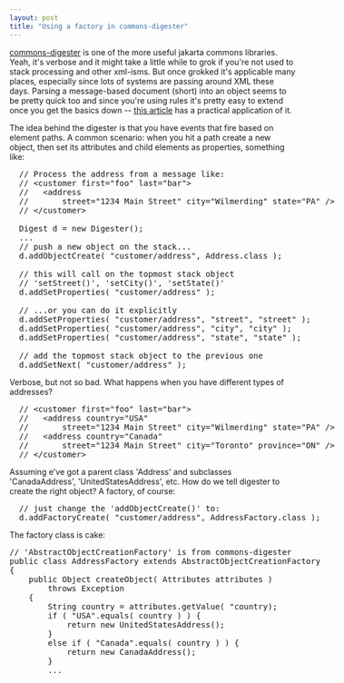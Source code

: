 ```yaml
---
layout: post
title: "Using a factory in commons-digester"
---
```




<p><a href="http://jakarta.apache.org/commons/digester/">commons-digester</a> is one of the more useful jakarta commons libraries. Yeah, it's verbose and it might take a little while to grok if you're not used to stack processing and other xml-isms. But once grokked it's applicable many places, especially since lots of systems are passing around XML these days. Parsing a message-based document (short) into an object seems to be pretty quick too and since you're using rules it's pretty easy to extend once you get the basics down -- <a href="http://www.javaranch.com/newsletter/200404/Commons_Part3.html">this article</a> has a practical application of it.</p>

<p>The idea behind the digester is that you have events that fire based on element paths. A common scenario: when you hit a path create a new object, then set its attributes and child elements as properties, something like:</p>
  
<pre class="sourceCode">
  // Process the address from a message like:
  // &lt;customer first="foo" last="bar">
  //   &lt;address 
  //       street="1234 Main Street" city="Wilmerding" state="PA" />
  // &lt;/customer>
 
  Digest d = new Digester();
  ...
  // push a new object on the stack...
  d.addObjectCreate( "customer/address", Address.class );
  
  // this will call on the topmost stack object 
  // 'setStreet()', 'setCity()', 'setState()'
  d.addSetProperties( "customer/address" );
 
  // ...or you can do it explicitly
  d.addSetProperties( "customer/address", "street", "street" );
  d.addSetProperties( "customer/address", "city", "city" );
  d.addSetProperties( "customer/address", "state", "state" );
 
  // add the topmost stack object to the previous one
  d.addSetNext( "customer/address" );
</pre>
 
<p>Verbose, but not so bad. What happens when you have different types of addresses?</p>
 
<pre class="sourceCode">
  // &lt;customer first="foo" last="bar">
  //   &lt;address country="USA"
  //       street="1234 Main Street" city="Wilmerding" state="PA" />
  //   &lt;address country="Canada"
  //       street="1234 Main Street" city="Toronto" province="ON" />
  // &lt;/customer>
</pre>
 
<p>Assuming e've got a parent class 'Address' and subclasses 'CanadaAddress', 'UnitedStatesAddress', etc. How do we tell digester to create the right object? A factory, of course:</p>
 
<pre class="sourceCode">
  // just change the 'addObjectCreate()' to:
  d.addFactoryCreate( "customer/address", AddressFactory.class );
</pre>
 
<p>The factory class is cake:</p>
 
<pre class="sourceCode">
// 'AbstractObjectCreationFactory' is from commons-digester
public class AddressFactory extends AbstractObjectCreationFactory
{
    public Object createObject( Attributes attributes )
        throws Exception
    {
        String country = attributes.getValue( "country);
        if ( "USA".equals( country ) ) {
            return new UnitedStatesAddress();
        }
        else if ( "Canada".equals( country ) ) {
            return new CanadaAddress();
        }
        ...
</pre>



